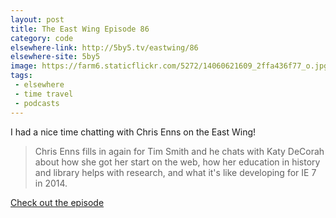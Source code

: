 ```yaml
---
layout: post
title: The East Wing Episode 86
category: code
elsewhere-link: http://5by5.tv/eastwing/86
elsewhere-site: 5by5
image: https://farm6.staticflickr.com/5272/14060621609_2ffa436f77_o.jpg
tags:
 - elsewhere
 - time travel
 - podcasts
---
```


I had a nice time chatting with Chris Enns on the East Wing!

> Chris Enns fills in again for Tim Smith and he chats with Katy DeCorah about how she got her start on the web, how her education in history and library helps with research, and what it's like developing for IE 7 in 2014.

[Check out the episode](http://5by5.tv/eastwing/86)